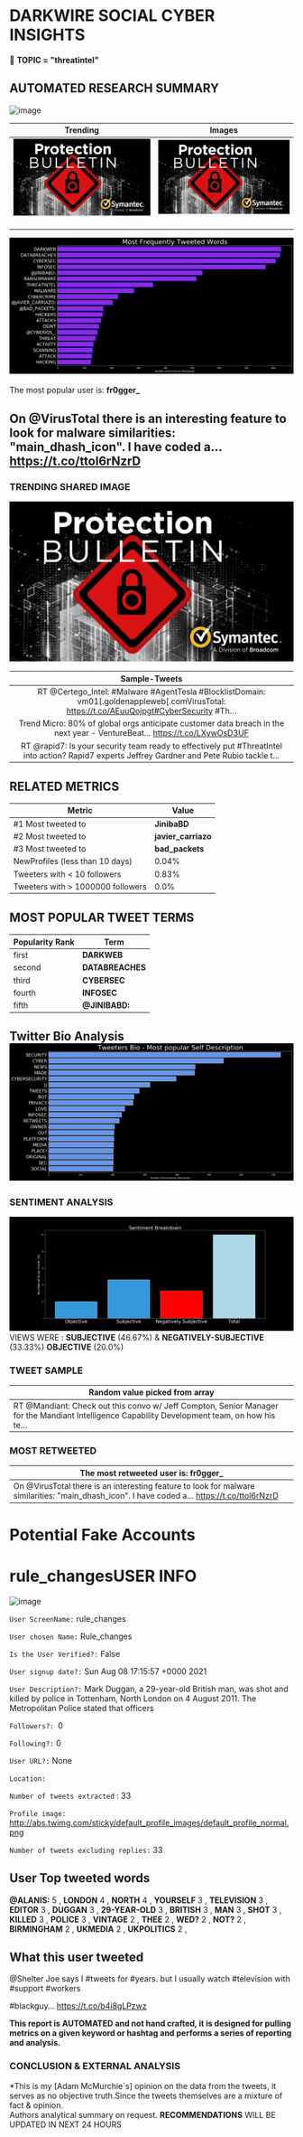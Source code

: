 # DARKWIRE SOCIAL CYBER INSIGHTS 
&#x1F34E; **TOPIC = "threatintel"**

## AUTOMATED RESEARCH SUMMARY
  ![image](darkLogo.png)   

|  Trending  |   Images | 
:-------------------------:|:-------------------------:
|  ![image](assets/threatintel/imageFile1.jpg)     <img width=200/> | ![image](assets/threatintel/imageFile2.jpg) <img width=200/> |   
 
 
![image](assets/threatintel/TWEETS.png)
<br></br>
The most popular user is: **fr0gger_**  
 

## On @VirusTotal there is an interesting feature to look for malware similarities: "main_dhash_icon". I have coded a… https://t.co/ttol6rNzrD 

  




### TRENDING SHARED IMAGE

![image](assets/threatintel/twitterPostedImage.png)



|                **Sample-Tweets**        |
| :-------------: |
| RT @Certego_Intel: #Malware #AgentTesla #BlocklistDomain: vm01[.goldenappleweb[.comVirusTotal: https://t.co/AEuuQojpgt#CyberSecurity #Th… |
| Trend Micro: 80% of global orgs anticipate customer data breach in the next year - VentureBeat… https://t.co/LXywOsD3UF |
| RT @rapid7: Is your security team ready to effectively put #ThreatIntel into action? Rapid7 experts Jeffrey Gardner and Pete Rubio tackle t… |

## RELATED METRICS<br>
| Metric | Value |
| ------------- | ------------- |
| #1 Most tweeted to  | **JinibaBD** |
| #2 Most tweeted to  | **javier_carriazo** |
| #3 Most tweeted to  | **bad_packets** |
| NewProfiles (less than 10 days) | 0.04%  |
| Tweeters with < 10 followers  | 0.83%|
| Tweeters with > 1000000 followers  | 0.0%  |



## MOST POPULAR TWEET TERMS 


| Popularity Rank  | Term |
| ------------- | ------------- |
| first  | **DARKWEB**  |
| second  | **DATABREACHES**  |
| third  | **CYBERSEC** |
| fourth  | **INFOSEC**  |
| fifth  | **@JINIBABD:**  |


## Twitter Bio Analysis![image](assets/threatintel/BIO.png)
### SENTIMENT ANALYSIS
![image](assets/threatintel/sentiment.png)
VIEWS WERE : **SUBJECTIVE**  (46.67%) & **NEGATIVELY-SUBJECTIVE** (33.33%) **OBJECTIVE** (20.0%)

### TWEET SAMPLE 
| Random value picked from array |
| ------------- |
|RT @Mandiant: Check out this convo w/ Jeff Compton, Senior Manager for the Mandiant Intelligence Capability Development team, on how his te… |

### MOST RETWEETED 

| The most retweeted user is: **fr0gger_**  |
| ------------- |
| On @VirusTotal there is an interesting feature to look for malware similarities: "main_dhash_icon". I have coded a… https://t.co/ttol6rNzrD |

# Potential Fake Accounts
 
# rule_changesUSER INFO
![image](http://abs.twimg.com/sticky/default_profile_images/default_profile_normal.png)
 
`User ScreenName:` rule_changes 
 
`User chosen Name:` Rule_changes 
 
`Is the User Verified?:` False 
 
`User signup date?:` Sun Aug 08 17:15:57 +0000 2021 
 
`User Description?:` Mark Duggan, a 29-year-old British man, was shot and killed by police in Tottenham, North London on 4 August 2011. The Metropolitan Police stated that officers 
 
`Followers?: `0 
 
`Following?:` 0 
 
`User URL?:` None 
 
`Location:`  
 
`Number of tweets extracted`  : 33 
 
`Profile image:` http://abs.twimg.com/sticky/default_profile_images/default_profile_normal.png 
 
`Number of tweets excluding replies:` 33 
 

 

 
## User Top tweeted words 
 
**@ALANIS:** 5 , **LONDON** 4 , **NORTH** 4 , **YOURSELF** 3 , **TELEVISION** 3 , **EDITOR** 3 , **DUGGAN** 3 , **29-YEAR-OLD** 3 , **BRITISH** 3 , **MAN** 3 , **SHOT** 3 , **KILLED** 3 , **POLICE** 3 , **VINTAGE** 2 , **THEE** 2 , **WED?** 2 , **NOT?** 2 , **BIRMINGHAM** 2 , **UKMEDIA** 2 , **UKPOLITICS** 2 , 
 
## What this user tweeted
 
@Shelter Joe says I #tweets for #years.
but 
I usually watch #television with #support #workers 

#blackguy… https://t.co/b4i8gLPzwz
 

<b> This report is AUTOMATED and not hand crafted, it is designed for pulling metrics on a given keyword or hashtag and performs a series of reporting and analysis.</b>  
### CONCLUSION & EXTERNAL ANALYSIS

*This is my [Adam McMurchie`s] opinion on the data from the tweets, it serves as no objective truth.Since the tweets themselves are a mixture of fact & opinion.<br>
Authors analytical summary on request.
**RECOMMENDATIONS** WILL BE UPDATED IN NEXT  24 HOURS <br>